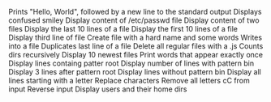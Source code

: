 Prints "Hello, World", followed by a new line to the standard output
Displays confused smiley
Display content of /etc/passwd file
Display content of two files
Display the last 10 lines of a file
Display the first 10 lines of a file
Display third line of file
Create file with a hard name and some words
Writes into a file
Duplicates last line of a file
Delete all regular files with a .js
Counts dirs recursively
Display 10 newest files
Print words that appear exactly once
Display lines containg patter root
Display number of lines with pattern bin
Display 3 lines after pattern root
Display lines without pattern bin
Display all lines starting with a letter
Replace characters
Remove all letters cC from input
Reverse input
Display users and their home dirs
